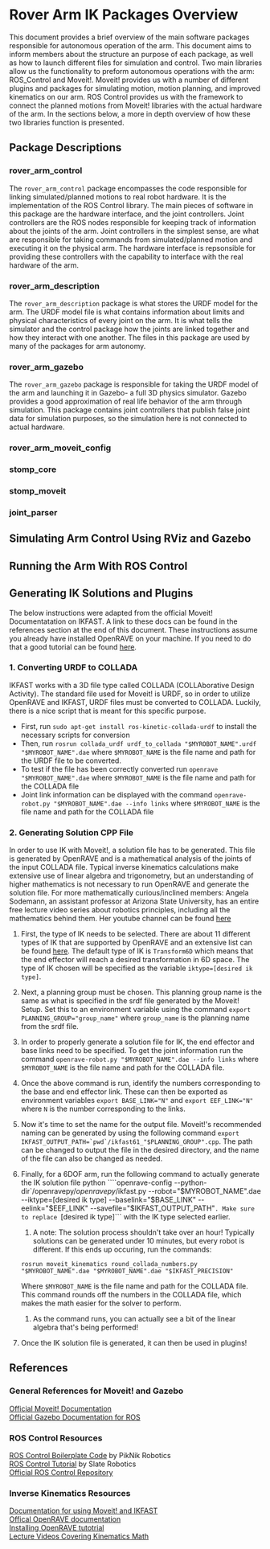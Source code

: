 # Rover Arm IK Packages Overview

This document provides a brief overview of the main software packages responsible for autonomous operation of the arm. This document aims to inform members about the structure an purpose of each package, as well as how to launch different files for simulation and control. Two main libraries allow us the functionality to preform autonomous operations with the arm: ROS_Control and Moveit!. Moveit! provides us with a number of different plugins and packages for simulating motion, motion planning, and improved kinematics on our arm. ROS Control provides us with the framework to connect the planned motions from Moveit! libraries with the actual hardware of the arm. In the sections below, a more in depth overview of how these two libraries function is presented.

## Package Descriptions

### rover_arm_control

The ```rover_arm_control``` package encompasses the code responsible for linking simulated/planned motions to real robot hardware. It is the implementation of the ROS Control library. The main pieces of software in this package are the hardware interface, and the joint controllers. Joint controllers are the ROS nodes responsible for keeping track of information about the joints of the arm. Joint controllers in the simplest sense, are what are responsible for taking commands from simulated/planned motion and executing it on the physical arm. The hardware interface is repsonsible for providing these controllers with the capability to interface with the real hardware of the arm.

### rover_arm_description

The ```rover_arm_description``` package is what stores the URDF model for the arm. The URDF model file is what contains information about limits and physical characteristics of every joint on the arm. It is what tells the simulator and the control package how the joints are linked together and how they interact with one another. The files in this package are used by many of the packages for arm autonomy.

### rover_arm_gazebo

The ```rover_arm_gazebo``` package is responsible for taking the URDF model of the arm and launching it in Gazebo- a full 3D physics simulator. Gazebo provides a good approximation of real life behavior of the arm through simulation. This package contains joint controllers that publish false joint data for simulation purposes, so the simulation here is not connected to actual hardware. 

### rover_arm_moveit_config

### stomp_core

### stomp_moveit

### joint_parser

## Simulating Arm Control Using RViz and Gazebo

## Running the Arm With ROS Control

## Generating IK Solutions and Plugins

The below instructions were adapted from the official Moveit! Documentatation on IKFAST. A link to these docs can be found in the references section at the end of this document. These instructions assume you already have installed OpenRAVE on your machine. If you need to do that a good tutorial can be found [here](https://scaron.info/teaching/installing-openrave-on-ubuntu-16.04.html). <br>

### 1. Converting URDF to COLLADA

IKFAST works with a 3D file type called COLLADA (COLLAborative Design Activity). The standard file used for Moveit! is URDF, so in order to utilize OpenRAVE and IKFAST, URDF files must be converted to COLLADA. Luckily, there is a nice script that is meant for this specific purpose. <br>

* First, run ```sudo apt-get install ros-kinetic-collada-urdf``` to install the necessary scripts for conversion
* Then, run ```rosrun collada_urdf urdf_to_collada "$MYROBOT_NAME".urdf "$MYROBOT_NAME".dae``` where ```$MYROBOT_NAME``` is the file name and path for the URDF file to be converted.
* To test if the file has been correctly converted run ```openrave "$MYROBOT_NAME".dae``` where ```$MYROBOT_NAME``` is the file name and path for the COLLADA file
* Joint link information can be displayed with the command ```openrave-robot.py "$MYROBOT_NAME".dae --info links``` where ```$MYROBOT_NAME``` is the file name and path for the COLLADA file

### 2. Generating Solution CPP File

In order to use IK with Moveit!, a solution file has to be generated. This file is generated by OpenRAVE and is a mathematical analysis of the joints of the input COLLADA file. Typical inverse kinematics calculations make extensive use of linear algebra and trigonometry, but an understanding of higher mathematics is not necessary to run OpenRAVE and generate the solution file. For more mathematically curious/inclined members: Angela Sodemann, an assistant professor at Arizona State University, has an entire free lecture video series about robotics principles, including all the mathematics behind them. Her youtube channel can be found [here](https://www.youtube.com/user/asodemann3/videos) <br>

1. First, the type of IK needs to be selected. There are about 11 different types of IK that are supported by OpenRAVE and an extensive list can be found [here](http://openrave.org/docs/latest_stable/openravepy/ikfast/#ik-types). The default type of IK is ```Transform6D``` which means that the end effector will reach a desired transformation in 6D space. The type of IK chosen will be specified as the variable ```iktype=[desired ik type]```.
1. Next, a planning group must be chosen. This planning group name is the same as what is specified in the srdf file generated by the Moveit! Setup. Set this to an environment variable using the command ```export PLANNING_GROUP="group_name"``` where ```group_name``` is the planning name from the srdf file.
1. In order to properly generate a solution file for IK, the end effector and base links need to be specified. To get the joint information run the command ```openrave-robot.py "$MYROBOT_NAME".dae --info links``` where ```$MYROBOT_NAME``` is the file name and path for the COLLADA file.
1. Once the above command is run, identify the numbers corresponding to the base and end effector link. These can then be exported as environment variables ```export BASE_LINK="N"``` 
and ```export EEF_LINK="N"``` where ```N``` is the number corresponding to the links.
1. Now it's time to set the name for the output file. Moveit!'s recommended naming can be generated by using the following command ```export IKFAST_OUTPUT_PATH=`pwd`/ikfast61_"$PLANNING_GROUP".cpp```. The path can be changed to output the file in the desired directory, and the name of the file can also be changed as needed. 
1. Finally, for a 6DOF arm, run the following command to actually generate the IK solution file python ````openrave-config --python-dir`/openravepy/_openravepy_/ikfast.py --robot="$MYROBOT_NAME".dae --iktype=[desired ik type] --baselink="$BASE_LINK" --eelink="$EEF_LINK" --savefile="$IKFAST_OUTPUT_PATH"```. Make sure to replace ```[desired ik type]``` with the IK type selected earlier. 
    1. A note: The solution process shouldn't take over an hour! Typically solutions can be generated under 10 minutes, but every robot is different. If this ends up occuring, run the commands:
    ```export IKFAST_PRECISION="5" cp "$MYROBOT_NAME".dae "$MYROBOT_NAME".backup.dae
    rosrun moveit_kinematics round_collada_numbers.py "$MYROBOT_NAME".dae "$MYROBOT_NAME".dae "$IKFAST_PRECISION"
    ```
    Where ```$MYROBOT_NAME```  is the file name and path for the COLLADA file. This command rounds off the numbers in the COLLADA file, which makes the math easier for the solver to perform.

    1. As the command runs, you can actually see a bit of the linear algebra that's being performed! 
1. Once the IK solution file is generated, it can then be used in plugins!

## References

### General References for Moveit! and Gazebo

[Official Moveit! Documentation](https://docs.ros.org/en/kinetic/api/moveit_tutorials/html/index.html) <br>
[Official Gazebo Documentation for ROS](http://gazebosim.org/tutorials?cat=connect_ros)


### ROS Control Resources

[ROS Control Boilerplate Code](https://github.com/PickNikRobotics/ros_control_boilerplate/tree/kinetic-devel) by PikNik Robotics <br>
[ROS Control Tutorial](https://medium.com/%40slaterobotics/how-to-implement-ros-control-on-a-custom-robot-748b52751f2e) by Slate Robotics <br>
[Official ROS Control Repository](https://github.com/ros-controls/ros_control)

### Inverse Kinematics Resources

[Documentation for using Moveit! and IKFAST](https://docs.ros.org/en/kinetic/api/moveit_tutorials/html/doc/ikfast/ikfast_tutorial.html) <br>
[Offical OpenRAVE documentation](http://www.openrave.org/docs/latest_stable/) <br>
[Installing OpenRAVE tutotrial](https://scaron.info/teaching/installing-openrave-on-ubuntu-16.04.html) <br>
[Lecture Videos Covering Kinematics Math](https://www.youtube.com/user/asodemann3/videos) <br>

